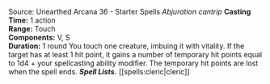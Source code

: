 Source: Unearthed Arcana 36 - Starter Spells
*Abjuration cantrip*
**Casting Time:** 1 action  
**Range:** Touch  
**Components:** V, S  
**Duration:** 1 round
You touch one creature, imbuing it with vitality. If the target has at least 1 hit point, it gains a number of temporary hit points equal to 1d4 + your spellcasting ability modifier. The temporary hit points are lost when the spell ends.
***Spell Lists.*** [[spells:cleric|cleric]]